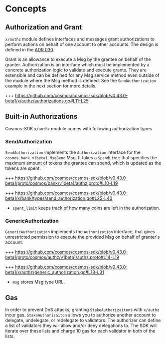 <!--
order: 1
-->

# Concepts

## Authorization and Grant

`x/authz` module defines interfaces and messages grant authorizations to perform actions
on behalf of one account to other accounts. The design is defined in the [ADR 030](../../../architecture/adr-030-authz-module.md).

Grant is an allowance to execute a Msg by the grantee on behalf of the granter.
Authorization is an interface which must be implemented by a concrete authorization logic to validate and execute grants. They are extensible and can be defined for any Msg service method even outside of the module where the Msg method is defined. See the `SendAuthorization` example in the next section for more details.

+++ https://github.com/cosmos/cosmos-sdk/blob/v0.43.0-beta1/x/authz/authorizations.go#L11-L25

## Built-in Authorizations

Cosmos-SDK `x/authz` module comes with following authorization types

### SendAuthorization

`SendAuthorization` implements the `Authorization` interface for the `cosmos.bank.v1beta1.MsgSend` Msg. It takes a `SpendLimit` that specifies the maximum amount of tokens the grantee can spend, which is updated as the tokens are spent.

+++ https://github.com/cosmos/cosmos-sdk/blob/v0.43.0-beta1/proto/cosmos/bank/v1beta1/authz.proto#L10-L19

+++ https://github.com/cosmos/cosmos-sdk/blob/v0.43.0-beta1/x/bank/types/send_authorization.go#L25-L40

- `spent_limit` keeps track of how many coins are left in the authorization.

### GenericAuthorization

`GenericAuthorization` implements the `Authorization` interface, that gives unrestricted permission to execute the provided Msg on behalf of granter's account.

+++ https://github.com/cosmos/cosmos-sdk/blob/v0.43.0-beta1/proto/cosmos/authz/v1beta1/authz.proto#L14-L19

+++ https://github.com/cosmos/cosmos-sdk/blob/v0.43.0-beta1/x/authz/generic_authorization.go#L18-L31

- `msg` stores Msg type URL.

## Gas

In order to prevent DoS attacks, granting `StakeAuthorizaiton`s with `x/authz` incur gas. `StakeAuthorizaiton` allows you to authorize another account to delegate, undelegate, or redelegate to validators. The authorizer can define a list of validators they will allow and/or deny delegations to. The SDK will iterate over these lists and charge 10 gas for each validator in both of the lists.
